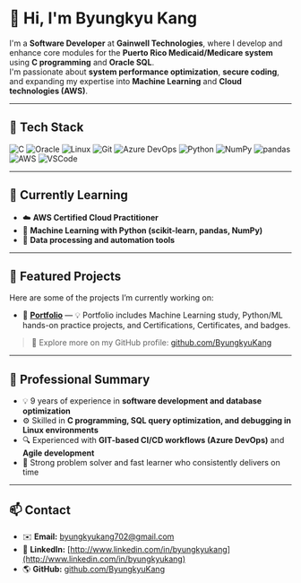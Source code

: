 # 👋 Hi, I'm Byungkyu Kang

I'm a **Software Developer** at **Gainwell Technologies**, where I develop and enhance core modules for the **Puerto Rico Medicaid/Medicare system** using **C programming** and **Oracle SQL**.  
I'm passionate about **system performance optimization**, **secure coding**, and expanding my expertise into **Machine Learning** and **Cloud technologies (AWS)**.

---

## 🧠 Tech Stack

![C](https://img.shields.io/badge/C-00599C?style=flat&logo=c&logoColor=white)
![Oracle](https://img.shields.io/badge/Oracle-F80000?style=flat&logo=oracle&logoColor=white)
![Linux](https://img.shields.io/badge/Linux-FCC624?style=flat&logo=linux&logoColor=black)
![Git](https://img.shields.io/badge/Git-F05032?style=flat&logo=git&logoColor=white)
![Azure DevOps](https://img.shields.io/badge/Azure%20DevOps-0078D7?style=flat&logo=azure-devops&logoColor=white)
![Python](https://img.shields.io/badge/Python-3776AB?style=flat&logo=python&logoColor=white)
![NumPy](https://img.shields.io/badge/NumPy-013243?style=flat&logo=numpy&logoColor=white)
![pandas](https://img.shields.io/badge/pandas-150458?style=flat&logo=pandas&logoColor=white)
![AWS](https://img.shields.io/badge/AWS-232F3E?style=flat&logo=amazon-aws&logoColor=white)
![VSCode](https://img.shields.io/badge/VS_Code-007ACC?style=flat&logo=visual-studio-code&logoColor=white)

---

## 🚀 Currently Learning

- ☁️ **AWS Certified Cloud Practitioner**
- 🤖 **Machine Learning with Python (scikit-learn, pandas, NumPy)**
- 🔄 **Data processing and automation tools**

---

## 🧩 Featured Projects

Here are some of the projects I’m currently working on:

- 🎯 [**Portfolio**](https://github.com/ByungkyuKang/Portfolio)
    — 💡 Portfolio includes Machine Learning study, Python/ML hands-on practice projects, and Certifications, Certificates, and badges.

> 🔗 Explore more on my GitHub profile: [github.com/ByungkyuKang](https://github.com/ByungkyuKang)

---

## 💼 Professional Summary

- 💡 9 years of experience in **software development and database optimization**  
- ⚙️ Skilled in **C programming, SQL query optimization, and debugging in Linux environments**  
- 🔍 Experienced with **GIT-based CI/CD workflows (Azure DevOps)** and **Agile development**  
- 🧩 Strong problem solver and fast learner who consistently delivers on time  

---

## 📫 Contact

- ✉️ **Email:** [byungkyukang702@gmail.com](mailto:byungkyukang702@gmail.com)
- 💼 **LinkedIn:** [http://www.linkedin.com/in/byungkyukang](http://www.linkedin.com/in/byungkyukang)
- 🌎 **GitHub:** [github.com/ByungkyuKang](https://github.com/ByungkyuKang)

